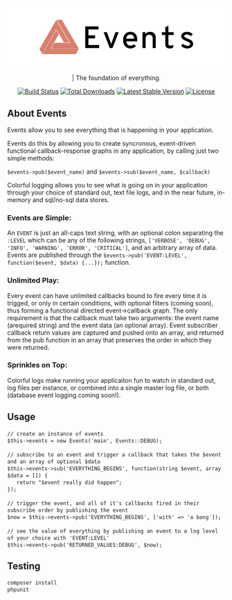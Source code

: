 <p align="center"><img src="https://raw.githubusercontent.com/s1mpletru1h/php-events/master/logo.svg?sanitize=true"></p>

<p align="center">
| The foundation of everything.
</p>
<p align="center">
<a href="https://travis-ci.org/s1mpletru1h/php-events"><img src="https://travis-ci.org/s1mpletru1h/php-events.svg" alt="Build Status"></a>
<a href="https://packagist.org/packages/s1mpletru1h/events"><img src="https://poser.pugx.org/s1mpletru1h/events/d/total.svg" alt="Total Downloads"></a>
<a href="https://packagist.org/packages/s1mpletru1h/events"><img src="https://poser.pugx.org/s1mpletru1h/events/v/stable.svg" alt="Latest Stable Version"></a>
<a href="https://packagist.org/packages/s1mpletru1h/events"><img src="https://poser.pugx.org/s1mpletru1h/events/license.svg" alt="License"></a>
</p>

About Events
---
Events allow you to see everything that is happening in your application.

Events do this by allowing you to create syncronous, event-driven functional callback-response graphs in any application, by calling just two simple methods:

`$events->pub($event_name)` and `$events->sub($event_name, $callback)`

Colorful logging allows you to see what is going on in your application through your choice of standard out, text file logs, and in the near future, in-memory and sql/no-sql data stores.

### Events are Simple:
An `EVENT` is just an all-caps text string, with an optional colon separating the `:LEVEL` which can be any of the following strings, `['VERBOSE', 'DEBUG', 'INFO', 'WARNING', 'ERROR', 'CRITICAL']`, and an arbitrary array of data. Events are published through the `$events->pub('EVENT:LEVEL', function($event, $data) {...});` function.

### Unlimited Play:
Every event can have unlimited callbacks bound to fire every time it is trigged, or only in certain conditions, with optional filters (coming soon), thus forming a functional directed event->callback graph. The only requirement is that the callback must take two arguments: the event name (arequired string) and the event data (an optional array). Event subscriber callback return values are captured and pushed onto an array, and returned from the pub function in an array that preserves the order in which they were returned.

### Sprinkles on Top:
Colorful logs make running your applicaiton fun to watch in standard out, log files per instance, or combined into a single master log file, or both (database event logging coming soon!).

Usage
---

```
// create an instance of events
$this->events = new Events('main', Events::DEBUG);

// subscribe to an event and trigger a callback that takes the $event and an array of optional $data
$this->events->sub('EVERYTHING_BEGINS', function(string $event, array $data = []) {
   return "$event really did happen";
});

// trigger the event, and all of it's callbacks fired in their subscribe order by publishing the event
$now = $this->events->pub('EVERYTHING_BEGINS', ['with' => 'a bang']);

// see the value of everything by publishing an event to a log level of your choice with 'EVENT:LEVEL'
$this->events->pub('RETURNED_VALUES:DEBUG', $now);
```

Testing
---

```
composer install
phpunit
```
